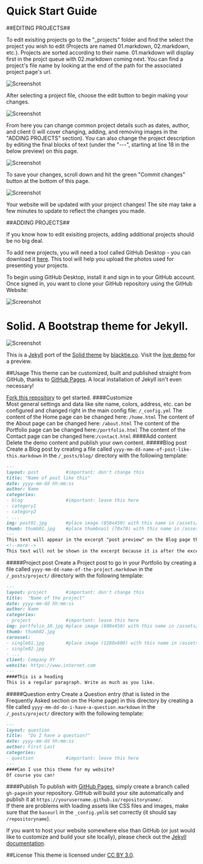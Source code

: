 Quick Start Guide
============

##EDITING PROJECTS##

To edit exisiting projects go to the "_projects" folder and find the select the project you wish to edit (Projects are named 01.markdown, 02.markdown, etc.). Projects are sorted according to their name. 01.markdown will display first in the projct queue with 02.markdown coming next. You can find a project's file name by looking at the end of the path for the associated project page's url.

![Screenshot](https://blazingpencils.github.io/assets/img/URL-1.png)

After selecting a project file, choose the edit button to begin making your changes.

![Screenshot](https://blazingpencils.github.io/assets/img/ProjectEdit-1.png)

From here you can change common project details such as dates, author, and client (I will cover changing, adding, and removing images in the "ADDING PROJECTS" section). You can also change the project description by editing the final blocks of text (under the "---", starting at line 18 in the below preview) on this page.

![Screenshot](https://blazingpencils.github.io/assets/img/EditPage-1.png)

To save your changes, scroll down and hit the green "Commit changes" button at the bottom of this page.

![Screenshot](https://blazingpencils.github.io/assets/img/Commit-1.png)

Your website will be updated with your project changes! The site may take a few minutes to update to reflect the changes you made.



##ADDING PROJECTS##

If you know how to edit exisiting projects, adding additional projects should be no big deal.




To add new projects, you will need a tool called GitHub Desktop - you can download it [here](https://desktop.github.com/). This tool will help you upload the photos used for presenting your projects.

To begin using GitHub Desktop, install it and sign in to your GitHub account. Once signed in, you want to clone your GitHub repository using the GitHub Website:

![Screenshot](https://blazingpencils.github.io/assets/img/Clone-1.png)





Solid. A Bootstrap theme for Jekyll.
============
![Screenshot](https://st4ple.github.io/solid-jekyll/assets/img/browser.png)

This is a [Jekyll](https://jekyllrb.com/) port of the [Solid theme](https://www.blacktie.co/2014/05/solid-multipurpose-theme/) by [blacktie.co](https://www.blacktie.co/). Visit the [live demo](https://st4ple.github.io/solid-jekyll/) for a preview. 

##Usage
This theme can be customized, built and published straight from GitHub, thanks to [GitHub Pages](https://pages.github.com/). A local installation of Jekyll isn't even necessary!

[Fork this repository](https://github.com/st4ple/solid-jekyll/fork) to get started. 
####Customize  
Most general settings and data like site name, colors, address, etc. can be configured and changed right in the main config file: `/_config.yml`
The content of the Home page can be changed here: `/home.html`
The content of the About page can be changed here: `/about.html`
The content of the Portfolio page can be changed here:`/portfolio.html`
The content of the Contact page can be changed here:`/contact.html`
####Add content  
Delete the demo content and publish your own content.
#####Blog post
Create a Blog post by creating a file called `yyyy-mm-dd-name-of-post-like-this.markdown` in the `/_posts/blog/` directory with the following template:
```markdown
---
layout: post          #important: don't change this
title: "Name of post like this"
date: yyyy-mm-dd hh:mm:ss
author: Name
categories:
- blog                #important: leave this here
- category1
- category2
- ...
img: post01.jpg       #place image (850x450) with this name in /assets/img/blog/
thumb: thumb01.jpg    #place thumbnail (70x70) with this name in /assets/img/blog/thumbs/
---
This text will appear in the excerpt "post preview" on the Blog page that lists all the posts.
<!--more-->
This text will not be shown in the excerpt because it is after the excerpt separator.
```
#####Project post
Create a Project post to go in your Portfolio by creating a file called `yyyy-mm-dd-name-of-the-project.markdown` in the `/_posts/project/` directory with the following template:
```markdown
---
layout: project       #important: don't change this
title:  "Name of the project"
date: yyyy-mm-dd hh:mm:ss
author: Name
categories:
- project             #important: leave this here
img: portfolio_10.jpg #place image (600x450) with this name in /assets/img/project/
thumb: thumb02.jpg
carousel:
- single01.jpg        #place image (1280x600) with this name in /assets/img/project/carousel/
- single02.jpg  
- ...
client: Company XY
website: https://www.internet.com
---
####This is a heading
This is a regular paragraph. Write as much as you like.
```
#####Question entry
Create a Question entry (that is listed in the Frequently Asked section on the Home page) in this directory by creating a file called `yyyy-mm-dd-do-i-have-a-question.markdown` in the `/_posts/project/` directory with the following template:
```markdown
---
layout: question
title:  "Do I have a question?"
date: yyyy-mm-dd hh:mm:ss
author: First Last
categories:
- question            #important: leave this here
---
####Can I use this theme for my website?
Of course you can!
```
####Publish
To publish with [GitHub Pages](https://pages.github.com/), simply create a branch called `gh-pages`in your repository. GitHub will build your site automatically and publish it at `https://yourusername.github.io/repositoryname/`.  
If there are problems with loading assets like CSS files and images, make sure that the `baseurl` in the `_config.yml`is set correctly (it should say `/repositoryname`).

If you want to host your website somewhere else than GitHub (or just would like to customize and build your site locally), please check out the [Jekyll documentation](https://jekyllrb.com/). 

##License
This theme is licensed under [CC BY 3.0](https://creativecommons.org/licenses/by/3.0/).
